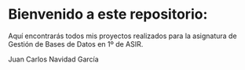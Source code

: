 # Bienvenido a este repositorio:

Aquí encontrarás todos mis proyectos realizados para la asignatura de Gestión de Bases de Datos en 1º de ASIR.

Juan Carlos Navidad García
